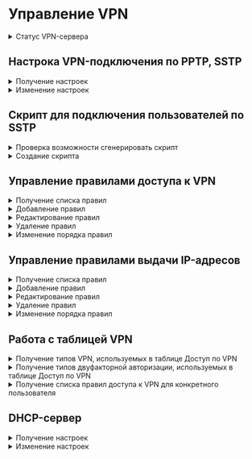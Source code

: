 # Управление VPN

<details>
<summary>Статус VPN-сервера</summary>

```
GET /vpn_servers/status
```

**Ответ на успешный запрос:**

```json5
{
    "name": "string",
    "status": "string",
    "msg": [ "string" ]
}
```

* `name` - доменное имя;
* `status` - статус домена;
* `msg` - список сообщений, объясняющий текущее состояние.

</details>

## Настрока VPN-подключения по PPTP, SSTP

<details>
<summary>Получение настроек</summary>

```
GET /vpn_servers/settings
```

**Ответ на успешный запрос:**

```json5
{
  "pptp_enabled": "boolean",
  "sstp": {
      "enabled": "boolean",
      "domain": "string",
      "port": "integer"
  },
  "network": "string",
  "zone": "string" | "null",
  "dns_suffix": "string"
}
```

* `pptp_enabled` - если `true`, то сервер PPTP включен, `false` - выключен;
* `sstp` - настройки сервера SSTP:
  * `enabled` - если `true`, то сервер SSTP включен, `false` - выключен;
  * `domain` - доменное имя, присвоенное внешнему интерфейсу. Если домен еще не задан, то `null`;
  * `port` - порт для подключения, одно из предустановленных значений (`1443`, `2443`, `3443`, `4443`).
* `network` - сеть, из которой VPN-серверы раздают адреса. Первый адрес в этой сети - всегда адрес самого сервера;
* `zone` - зона для Lvpn0-интерфейса. Если зона не назначена, то `null`;
* `dns_suffix` - DNS-суффикс, передаваемый в Ideco Client. Если не назначен, то может быть пустой строкой.

</details>


<details>
<summary>Изменение настроек</summary>

```
PUT /vpn_servers/settings
```

**Json-тело запроса:**

```json5
{
  "pptp_enabled": "boolean",
  "sstp": {
      "enabled": "boolean",
      "domain": "string",
      "port": "integer"
  },
  "network": "string",
  "zone": "string" | "null",
  "dns_suffix": "string"
}
```

* `pptp_enabled` - если `true`, то сервер PPTP включен, `false` - выключен;
* `sstp` - настройки сервера SSTP:
  * `enabled` - если `true`, то сервер SSTP включен, `false` - выключен;
  * `domain` - доменное имя, присвоенное внешнему интерфейсу. Если домен еще не задан, то `null`;
  * `port` - порт для подключения, одно из предустановленных значений (`1443`, `2443`, `3443`, `4443`).
* `network` - сеть, из которой VPN-серверы раздают адреса. Первый адрес в этой сети - всегда адрес самого сервера;
* `zone` - зона для Lvpn0-интерфейса. Если зона не назначена, то `null`;
* `dns_suffix` - DNS-суффикс, передаваемый в Ideco Client. Если не назначен, то может быть пустой строкой.

**Ответ на успешный запрос:** 200 OK

</details>

## Скрипт для подключения пользователей по SSTP

<details>
<summary>Проверка возможности сгенерировать скрипт</summary>

```
GET /vpn_servers/powershell/status
```

**Ответ на успешный запрос:**

```json5
{
    "sstp_available": "boolean",
}
```

</details>

<details>
<summary>Создание скрипта</summary>

```
GET /vpn_servers/powershell/sstp
```

**Ответ на успешный запрос:** создается cкрипт для подключения пользователей по SSTP. В ответе отображается заголовок `Content-Disposition: attachment; filename=\"Ideco_NGFW_VPN_SSTP.ps1`

</details>

## Управление правилами доступа к VPN

<details>
<summary>Получение списка правил</summary>

```
GET /vpn_servers/access_rules
```

**Ответ на успешный запрос:**

```json5
{
    "id": "integer",
    "enabled": "boolean",
    "title": "string",
    "sources": [ "string" ],
    "objects": [ "string" ],
    "vpns": [ "string" ],
    "action": "allow" | "deny",
    "two_factor": "smsaero" | "totp" | "multifactor" | "not_required",
    "comment": "string"
}
```

* `id` - идентификатор правила;
* `enabled` - статус правила: `true` - включено, `false` - выключено;
* `title` - название правила, может быть пустым, но не должно превышать 42 символов;
* `sources` - список источников подключения, не может быть пустым, допустимые типы:
  * `any` - любой источник подключения (если указан алиас `any`, то других алиасов в списке быть не должно);
  * `ip.id` - IP-адрес;
  * `ip_range.id` - диапазон IP-адресов;
  * `subnet.id` - подсеть;
  * `ip_address_list.id` - список IP-адресов;
  * `list_of_iplists.id` - cписок стран;
  * `domain.id` - домен.
* `objects` - список объектов, для которых будут назначены адреса, не может быть пустым. Объекты могут быть:
  * `any` - для любых объектов (если указан обьект `any`, то других объектов в списке быть не должно);
  * `user.id` - для пользователей;
  * `group.id` - для групп;
  * `security_group.guid` - для групп безопасности AD.
* `vpns` - список типов VPN (протоколов подключения), не может быть пустым. Допустимые варианты:
  * `any` - любой тип подключения (если указан `any`, то других типов VPN в списке быть не должно);
  * `pptp` - подключение по PPTP;
  * `l2tp` - подключение по L2TP;
  * `sstp` - подключение по SSTP;
  * `ikev2`- подключение по IKEv2;
  * `agent-vpn-ng` - подключение по Wireguard (Ideco Client).
* `action` - действие при совпадении источника, объекта и типа VPN, не может быть пустым, допустимые варианты:
  * `allow` - разрешить;
  * `deny` - запретить.
* `two_factor` - тип требуемой двухфакторной авторизации, не может быть пустым. Должен быть `not_required`, если в поле `action` выбран `deny`. Допустимые варианты:
  * `smsaero` - аутентификация при помощи вода кода из СМС;
  * `totp` - аутентификация сканированием QR-кода или использованием токена;
  * `multifactor` - аутентификация подтверждением личности в стороннем приложении;
  * `not_required` - означает, что двухфакторная авторизация не требуется.
* `comment` - комментарий, может быть пустым, но не должен превышать 255 символов.

</details>

<details>
<summary>Добавление правил</summary>

```
POST /vpn_servers/access_rules?anchor_item_id={int}&insert_after={true|false}
```

Параметры запроса:
* `anchor_item_id` - идентификатор правила, ниже или выше которого необходимо создать новое правило. Если параметр не указан, то правило будет создано в конце списка;
* `insert_after` - указывает, куда необходимо вставить новое правило. Если параметр не указан или равен `true`, то новое правило будет добавлено сразу после правила с указанным идентификатором. Если параметр равен `false`, то новое правило заменит правило с указанным идентификатором.

**Json-тело запроса:**

```json5
{
    "enabled": "boolean",
    "title": "string",
    "sources": [ "string" ],
    "objects": [ "string" ],
    "vpns": [ "string" ],
    "action": "allow" | "deny",
    "two_factor": "smsaero" | "totp" | "multifactor" | "not_required",
    "comment": "string"
}
```

* `enabled` - статус правила: `true` - включено, `false` - выключено;
* `title` - название правила, может быть пустым, но не должно превышать 42 символов;
* `sources` - список источников подключения, не может быть пустым, допустимые типы:
  * `any` - любой источник подключения (если указан алиас `any`, то других алиасов в списке быть не должно);
  * `ip.id` - IP-адрес;
  * `ip_range.id` - диапазон IP-адресов;
  * `subnet.id` - подсеть;
  * `ip_address_list.id` - список IP-адресов;
  * `list_of_iplists.id` - cписок стран;
  * `domain.id` - домен.
* `objects` - список объектов, для которых будут назначены адреса, не может быть пустым. Объекты могут быть следующими:
  * `any` - для любых объектов (если указан обьект `any`, то других объектов в списке быть не должно);
  * `user.id` - для пользователей;
  * `group.id` - для групп;
  * `security_group.guid` - для групп безопасности AD.
* `vpns` - список типов VPN (протоколов подключения), не может быть пустым. Допустимые варианты:
  * `any` - любой тип подключения (если указан `any`, то других типов VPN в списке быть не должно);
  * `pptp` - подключение по PPTP;
  * `l2tp` - подключение по L2TP;
  * `sstp` - подключение по SSTP;
  * `ikev2`- подключение по IKEv2;
  * `agent-vpn-ng` - подключение по Wireguard (Ideco Client).
* `action` - действие при совпадении источника, объекта и типа VPN, не может быть пустым, допустимые варианты:
  * `allow` - разрешить;
  * `deny` - запретить.
* `two_factor` - тип требуемой двухфакторной авторизации, не может быть пустым. Должен быть `not_required`, если в поле `action` выбран `deny`. Допустимые варианты:
  * `smsaero` - аутентификация при помощи вода кода из СМС;
  * `totp` - аутентификация сканированием QR-кода или использованием токена;
  * `multifactor` - аутентификация подтверждением личности в стороннем приложении;
  * `not_required` - означает, что двухфакторная авторизация не требуется.
* `comment` - комментарий, может быть пустым, но не должен превышать 255 символов.

**Ответ на успешный запрос:**

```json5
{
   "id": "integer"
}
```

* `id` - идентификатор добавленного правила.

</details>

<details>
<summary>Редактирование правил</summary>

```
PATCH /vpn_servers/access_rules/<id правила>
```

**Json-тело запроса:**

```json5
{
    "enabled": "boolean",
    "title": "string",
    "sources": [ "string" ],
    "objects": [ "string" ],
    "vpns": [ "string" ],
    "action": "allow" | "deny",
    "two_factor": "smsaero" | "totp" | "multifactor" | "not_required",
    "comment": "string"
}
```

* `enabled` - статус правила: `true` - включено, `false` - выключено;
* `title` - название правила, может быть пустым, но не должно превышать 42 символов;
* `sources` - список источников подключения, не может быть пустым, допустимые типы:
  * `any` - любой источник подключения (если указан алиас `any`, то других алиасов в списке быть не должно);
  * `ip.id` - IP-адрес;
  * `ip_range.id` - диапазон IP-адресов;
  * `subnet.id` - подсеть;
  * `ip_address_list.id` - список IP-адресов;
  * `list_of_iplists.id` - cписок стран;
  * `domain.id` - домен.
* `objects` - список объектов, для которых будут назначены адреса, не может быть пустым. Объекты могут быть следующими:
  * `any` - для любых объектов (если указан обьект `any`, то других объектов в списке быть не должно);
  * `user.id` - для пользователей;
  * `group.id` - для групп;
  * `security_group.guid` - для групп безопасности AD.
* `vpns` - список типов VPN (протоколов подключения), не может быть пустым. Допустимые варианты:
  * `any` - любой тип подключения (если указан `any`, то других типов VPN в списке быть не должно);
  * `pptp` - подключение по PPTP;
  * `l2tp` - подключение по L2TP;
  * `sstp` - подключение по SSTP;
  * `ikev2`- подключение по IKEv2;
  * `agent-vpn-ng` - подключение по Wireguard (Ideco Client).
* `action` - действие при совпадении источника, объекта и типа VPN, не может быть пустым, допустимые варианты:
  * `allow` - разрешить;
  * `deny` - запретить.
* `two_factor` - тип требуемой двухфакторной авторизации, не может быть пустым. Должен быть `not_required`, если в поле `action` выбран `deny`. Допустимые варианты:
  * `smsaero` - аутентификация при помощи вода кода из СМС;
  * `totp` - аутентификация сканированием QR-кода или использованием токена;
  * `multifactor` - аутентификация подтверждением личности в стороннем приложении;
  * `not_required` - означает, что двухфакторная авторизация не требуется.
* `comment` - комментарий, может быть пустым, но не должен превышать 255 символов.

**Ответ на успешный запрос:** 200 OK

</details>

<details>
<summary>Удаление правил</summary>

```
DELETE /vpn_servers/access_rules/<id правила>
```

**Ответ на успешный запрос:** 200 OK

</details>

<details>
<summary>Изменение порядка правил</summary>

```
PATCH /vpn_servers/access_rules/<id правила>/position
```

**Json-тело запроса:**

```json5
{
   "direction": "up" | "down"
}
```

* `direction` - направление сдвига строки с правилом в таблице:
  * `up` - правило поднимается на одну позицию вверх;
  * `down` - правило опускается на одну позицию вниз.

**Ответ на успешный запрос:** 200 OK

</details>

## Управление правилами выдачи IP-адресов

<details>
<summary>Получение списка правил</summary>

```
GET /vpn_servers/lease_rules
```

**Ответ на успешный запрос:**

```json5
{
  "id": "integer",
  "title": "string",
  "objects": [ "string" ],
  "address": "string",
  "comment": "string",
  "enabled": "boolean"
}
```

* `id` - идентификатор правила получения адресов;
* `title` - название правила, может быть пустым, но не должно превышать 42 символов;
* `objects` - список объектов, для которых будут назначены адреса, не может быть пустым. Объекты могут быть следующими:
  * `any` - для любых объектов (если указан обьект `any`, то других объектов в списке быть не должно);
  * `user.id` - для пользователей;
  * `group.id` - для групп;
  * `security_group.guid` - для групп безопасности AD.
* `address` - IP-адрес, который будет назначен пользователю, или адрес сети, в которой ему будет выделен IP-адрес, если пользователь соответствует списку объектов. В строке может быть указан IP-адрес без маски или подсеть (значение не может быть пустым и не должно повторяться);
* `comment` - комментарий, может быть пустым, но не должен превышать 255 символов;
* `enabled` - статус правила: `true` - включено, `false` - выключено.

</details>

<details>
<summary>Добавление правил</summary>

```
POST /vpn_servers/lease_rules?anchor_item_id=<integer>&insert_after=<true|false>
```

Параметры запроса:
* `anchor_item_id` - идентификатор правила, ниже или выше которого необходимо создать новое правило. Если параметр не указан, то правило будет создано в конце списка;
* `insert_after` - указывает, куда необходимо вставить новое правило. Если параметр не указан или равен `true`, то новое правило будет добавлено сразу после правила с указанным идентификатором. Если параметр равен `false`, то новое правило заменит правило с указанным идентификатором.

**Json-тело запроса:**

```json5
{
  "title": "string",
  "objects": [ "string" ],
  "address": "string",
  "comment": "string",
  "enabled": "boolean"
}
```

* `title` - название правила, может быть пустым, но не должно превышать 42 символов;
* `objects` - список объектов, для которых будут назначены адреса, не может быть пустым. Объекты могут быть следующими:
  * `any` - для любых объектов (если указан обьект `any`, то других объектов в списке быть не должно);
  * `user.id` - для пользователей;
  * `group.id` - для групп;
  * `security_group.guid` - для групп безопасности AD.
* `address` - IP-адрес, который будет назначен пользователю, или адрес сети, в которой ему будет выделен IP-адрес, если пользователь соответствует списку объектов. В строке может быть указан IP-адрес без маски или подсеть (значение не может быть пустым и не должно повторяться);
* `comment` - комментарий, может быть пустым, но не должен превышать 255 символов;
* `enabled` - статус правила: `true` - включено, `false` - выключено.

**Ответ на успешный запрос:**

```json5
{
   "id": "integer"
}
```

* `id` - идентификатор добавленного правила.

</details>

<details>
<summary>Редактирование правил</summary>

```
PATCH /vpn_servers/lease_rules/<id правила>
```

**Json-тело запроса:**

```json5
{
  "title": "string",
  "objects": [ "string" ],
  "address": "string",
  "comment": "string",
  "enabled": "boolean"
}
```

* `title` - название правила, может быть пустым, но не должно превышать 42 символов;
* `objects` - список объектов, для которых будут назначены адреса, не может быть пустым. Объекты могут быть следующими:
  * `any` - для любых объектов (если указан обьект `any`, то других объектов в списке быть не должно);
  * `user.id` - для пользователей;
  * `group.id` - для групп;
  * `security_group.guid` - для групп безопасности AD.
* `address` - IP-адрес, который будет назначен пользователю, или адрес сети, в которой ему будет выделен IP-адрес, если пользователь соответствует списку объектов. В строке может быть указан IP-адрес без маски или подсеть (значение не может быть пустым и не должно повторяться);
* `comment` - комментарий, может быть пустым, но не должен превышать 255 символов;
* `enabled` - статус правила: `true` - включено, `false` - выключено.

**Ответ на успешный запрос:** 200 OK

</details>

<details>
<summary>Удаление правил</summary>

```
DELETE /vpn_servers/lease_rules/<id правила>
```

**Ответ на успешный запрос:** 200 OK

</details>

<details>
<summary>Изменение порядка правил</summary>

```
PATCH /vpn_servers/lease_rules/<id правила>/position
```

**Json-тело запроса:**

```json5
{
   "direction": "up" | "down"
}
```

* `direction` - направление сдвига строки с правилом в таблице:
  * `up` - правило поднимается на одну позицию вверх;
  * `down` - правило опускается на одну позицию вниз.

**Ответ на успешный запрос:** 200 OK

</details>

## Работа с таблицей VPN

<details>
<summary>Получение типов VPN, используемых в таблице Доступ по VPN</summary>

```
GET /vpn_servers/vpns_in_access_rules
```

**Ответ на успешный запрос:**

```json5
{
   "pptp": "boolean",
   "l2tp": "boolean",
   "sstp": "boolean",
   "ikev2": "boolean",
   "agent-vpn-ng": "boolean"
}
```

Значение по ключу `boolean` указывает, используется ли этот тип в таблице VPN.

</details>

<details>
<summary>Получение типов двуфакторной авторизации, используемых в таблице Доступ по VPN</summary>

```
GET /vpn_servers/two_factor_in_access_rules
```

**Ответ на успешный запрос:**

```json5
{
   "smsaero": "boolean",
   "totp": "boolean",
   "multifactor": "boolean"
}
```

Значение по ключу `boolean` указывает, используется ли этот тип в таблице VPN.

</details>

<details>
<summary>Получение списка правил доступа к VPN для конкретного пользователя</summary>

```
GET /vpn_servers/user_access_rules/<id пользователя>
```

**Ответ на успешный запрос:**

```json5
{
  "id": "integer",
  "enabled": "boolean",
  "title": "string",
  "sources": [ "string" ],
  "objects": [ "string" ],
  "vpns": [ "string" ],
  "action": "allow" | "deny",
  "two_factor": "smsaero" | "totp" | "multifactor" | "not_required",
  "comment": "string"
}
```

 Для несуществующего пользователя или пользователя, для которого нельзя получить полный список групп, возвращается пустой список правил.

</details>

## DHCP-сервер

<details>
<summary>Получение настроек</summary>

```
GET /vpn_servers/dhcp
```

**Ответ на успешный запрос:**

```json5
{
  "mode": "all" | "utm" | "local" | "none" | "custom",
  "networks": [ "string" ],
  "excluded_networks": [ "string" ]
}
```

* `mode` - режим раздачи маршрутов:
  * `all` - направляем весь трафик на NGFW (маршрут 0.0.0.0/0);
  * `utm` - раздаем маршруты до локальных и внутренних сетей NGFW;
  * `local` - раздаем маршруты только до локальных сетей NGFW;
  * `none` - не раздаем маршруты;
  * `custom` - раздаем только маршруты до указанных подсетей.
* `networks` - список подсетей, маршруты до которых передаются в режиме custom. Допустимы алиасы подсетей, IP-адресов, доменов;
* `excluded_networks` - список подсетей, маршруты до которых исключаются в любом режиме. Допустимы алиасы подсетей, IP-адресов, доменов.

</details>

<details>
<summary>Изменение настроек</summary>

```
PUT /vpn_servers/dhcp
```

**Json-тело запроса:**

```json5
{
  "mode": "all" | "utm" | "local" | "none" | "custom",
  "networks": [ "string" ],
  "excluded_networks": [ "string" ]
}
```

**Ответ на успешный запрос:** 200 OK

</details>